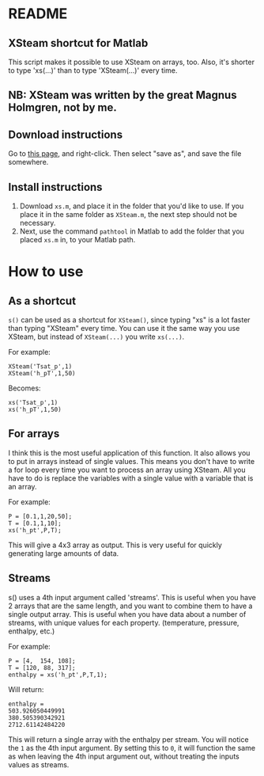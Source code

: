# README
## XSteam shortcut for Matlab
This script makes it possible to use XSteam on arrays, too. Also, it's shorter to
type 'xs(...)' than to type 'XSteam(...)' every time.

## NB: XSteam was written by the great Magnus Holmgren, not by me.

## Download instructions
Go to [this page](https://raw.githubusercontent.com/jojojona372/s/main/xs.m), and right-click. Then select "save as", and save the file somewhere.

## Install instructions
1. Download `xs.m`, and place it in the folder that you'd like to use. If you place it in the same folder as `XSteam.m`, the next step should not be necessary.
2. Next, use the command `pathtool` in Matlab to add the folder that you placed `xs.m` in, to your Matlab path.

# How to use
## As a shortcut
`s()` can be used as a shortcut for `XSteam()`, since typing "xs" is a lot
faster than typing "XSteam" every time.
You can use it the same way you use XSteam, but instead of `XSteam(...)`
you write `xs(...)`.


For example:  
```
XSteam('Tsat_p',1)  
XSteam('h_pT',1,50)  
```
Becomes:  
```
xs('Tsat_p',1)  
xs('h_pT',1,50)  
```

## For arrays
I think this is the most useful application of this function. It also allows
you to put in arrays instead of single values. This means you don't have
to write a for loop every time you want to process an array using XSteam.
All you have to do is replace the variables with a single value with a
variable that is an array.


For example:  
```
P = [0.1,1,20,50];  
T = [0.1,1,10];  
xs('h_pt',P,T);  
```
This will give a 4x3 array as output. This is very useful for quickly
generating large amounts of data.

## Streams
s() uses a 4th input argument called 'streams'. This is useful when you have
2 arrays that are the same length, and you want to combine them to have a
single output array. This is useful when you have data about a number of
streams, with unique values for each property. (temperature, pressure,
enthalpy, etc.)


For example:  
```
P = [4,  154, 108];
T = [120, 88, 317];
enthalpy = xs('h_pt',P,T,1);
```
Will return:  
```
enthalpy = 
503.926050449991
380.505390342921
2712.61142484220
```
This will return a single array with the enthalpy per stream. You will
notice the `1` as the 4th input argument. By setting this to `0`, it will
function the same as when leaving the 4th input argument out, without
treating the inputs values as streams.
